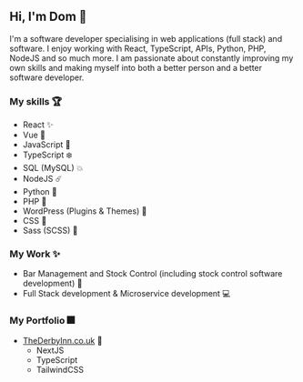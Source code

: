 ## Hi, I'm Dom 👋

I'm a software developer specialising in web applications (full stack) and software. I enjoy working with React, TypeScript, APIs, Python, PHP, NodeJS and so much more. I am passionate about constantly improving my own skills and making myself into both a better person and a better software developer.  

### My skills 🏆

- React ✨
- Vue 🚀
- JavaScript 📏
- TypeScript ❄️
- SQL (MySQL) 💥
- NodeJS ☄️
- Python 🐍
- PHP 🐘
- WordPress (Plugins & Themes) 🔌
- CSS 💄
- Sass (SCSS) 💍

### My Work ✨

- Bar Management and Stock Control (including stock control software development) 🍷
- Full Stack development & Microservice development 💻

### My Portfolio 🎆

- [TheDerbyInn.co.uk](https://thederbyinn.co.uk) 🍹
  - NextJS
  - TypeScript
  - TailwindCSS
